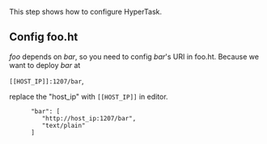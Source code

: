 <!--
 * @Descripttion: 
 * @Author: lzy
 * @Date: 2020-05-21 10:06:27
 * @LastEditors: lzy
 * @LastEditTime: 2020-05-27 15:20:51
--> 
This step shows how to configure HyperTask.

## Config foo.ht

*foo* depends on *bar*, so you need to config *bar*'s URI in foo.ht.
Because we want to deploy *bar* at 

`[[HOST_IP]]:1207/bar`,

replace the "host_ip" with `[[HOST_IP]]` in editor.

```   
      "bar": [
         "http://host_ip:1207/bar",
         "text/plain"
      ]
```